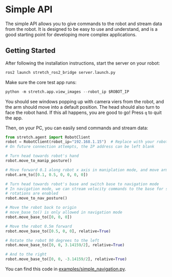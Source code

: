 # Simple API

The simple API allows you to give commands to the robot and stream data from the robot. It is designed to be easy to use and understand, and is a good starting point for developing more complex applications.

## Getting Started

After following the installation instructions, start the server on your robot:

```bash
ros2 launch stretch_ros2_bridge server.launch.py
```

Make sure the core test app runs:

```python
python -m stretch.app.view_images --robot_ip $ROBOT_IP
```

You should see windows popping up with camera viers from the robot, and the arm should move into a default position. The head should also turn to face the robot hand. If this all happens, you are good to go! Press `q` to quit the app.

Then, on your PC, you can easily send commands and stream data:

```python
from stretch.agent import RobotClient
robot = RobotClient(robot_ip="192.168.1.15")  # Replace with your robot's IP
# On future connection attempts, the IP address can be left blank

# Turn head towards robot's hand
robot.move_to_manip_posture()

# Move forward 0.1 along robot x axis in maniplation mode, and move arm to 0.5 meter height
robot.arm_to([0.1, 0.5, 0, 0, 0, 0])

# Turn head towards robot's base and switch base to navigation mode
# In navigation mode, we can stream velocity commands to the base for smooth motions, and base
# rotations are enabled
robot.move_to_nav_posture()

# Move the robot back to origin
# move_base_to() is only allowed in navigation mode
robot.move_base_to([0, 0, 0])

# Move the robot 0.5m forward
robot.move_base_to([0.5, 0, 0], relative=True)

# Rotate the robot 90 degrees to the left
robot.move_base_to([0, 0, 3.14159/2], relative=True)

# And to the right
robot.move_base_to([0, 0, -3.14159/2], relative=True)
```

You can find this code in [examples/simple_navigation.py](examples/simple_navigation.py).
